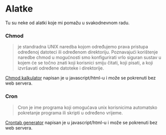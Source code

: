 # Alatke

Tu su neke od alatki koje mi pomažu u svakodnevnom radu.
### Chmod
 >je standradna UNIX naredba kojom određujemo prava pristupa određenoj datoteci ili određenom direktoriju. Poznavajući korištenje naredbe chmod u mogućnosti smo konfigurirati vrlo siguran sustav u kojem će se točno znati koji korisnici smiju čitati, koji pisati, a koji izvršavati određene datoteke i direktorije.

[Chmod kalkulator](https://d-ban.github.io/alatke/chmod-kalkulator.html) napisan je u javascript/html-u i može se pokrenuti bez web servera.

### Cron

> Cron je ime programa koji omogućava unix korisnicima automatsko pokretanje programa ili skripti u određeno vrijeme.

[Crontab generator](https://d-ban.github.io/alatke/crontabGen.html) napisan je u javascript/html-u i može se pokrenuti bez web servera.
